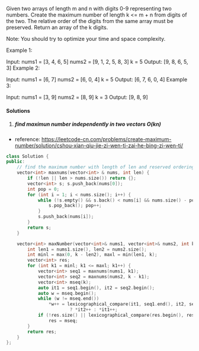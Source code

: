 Given two arrays of length m and n with digits 0-9 representing two numbers. Create the maximum number of length k <= m + n from digits of the two. The relative order of the digits from the same array must be preserved. Return an array of the k digits.

Note: You should try to optimize your time and space complexity.

Example 1:

Input:
nums1 = [3, 4, 6, 5]
nums2 = [9, 1, 2, 5, 8, 3]
k = 5
Output:
[9, 8, 6, 5, 3]
Example 2:

Input:
nums1 = [6, 7]
nums2 = [6, 0, 4]
k = 5
Output:
[6, 7, 6, 0, 4]
Example 3:

Input:
nums1 = [3, 9]
nums2 = [8, 9]
k = 3
Output:
[9, 8, 9]

#### Solutions

1. ##### find maximun number independently in two vectors O(kn)

- reference: https://leetcode-cn.com/problems/create-maximum-number/solution/cshou-xian-qiu-jie-zi-wen-ti-zai-he-bing-zi-wen-ti/

```cpp
class Solution {
public:
    // find the maximum number with length of len and reserved ordering
    vector<int> maxnums(vector<int> & nums, int len) {
        if (!len || len > nums.size()) return {};
        vector<int> s; s.push_back(nums[0]);
        int pop = 0;
        for (int i = 1; i < nums.size(); i++) {
            while (!s.empty() && s.back() < nums[i] && nums.size() - pop > len) {
                s.pop_back(); pop++;
            }
            s.push_back(nums[i]);
        }
        return s;
    }

    vector<int> maxNumber(vector<int>& nums1, vector<int>& nums2, int k) {
        int len1 = nums1.size(), len2 = nums2.size();
        int minl = max(0, k - len2), maxl = min(len1, k);
        vector<int> res;
        for (int k1 = minl; k1 <= maxl; k1++) {
            vector<int> seq1 = maxnums(nums1, k1);
            vector<int> seq2 = maxnums(nums2, k - k1);
            vector<int> mseq(k);
            auto it1 = seq1.begin(), it2 = seq2.begin();
            auto w = mseq.begin();
            while (w != mseq.end())
                *w++ = lexicographical_compare(it1, seq1.end(), it2, seq2.end()) 
                        ? *it2++ : *it1++;
            if (!res.size() || lexicographical_compare(res.begin(), res.end(), mseq.begin(), mseq.end()))
                res = mseq;
        }
        return res;
    }
};
```